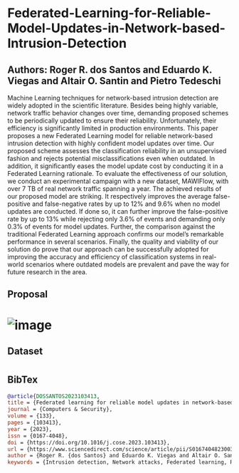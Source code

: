 # Federated-Learning-for-Reliable-Model-Updates-in-Network-based-Intrusion-Detection

## Authors: Roger R. dos Santos and Eduardo K. Viegas and Altair O. Santin and Pietro Tedeschi


Machine Learning techniques for network-based intrusion detection are widely adopted in the scientific literature. Besides being highly variable, network traffic behavior changes over time, demanding proposed schemes to be periodically updated to ensure their reliability. Unfortunately, their efficiency is significantly limited in production environments. This paper proposes a new Federated Learning model for reliable network-based intrusion detection with highly confident model updates over time. Our proposed scheme assesses the classification reliability in an unsupervised fashion and rejects potential misclassifications even when outdated. In addition, it significantly eases the model update cost by conducting it in a Federated Learning rationale. To evaluate the effectiveness of our solution, we conduct an experimental campaign with a new dataset, MAWIFlow, with over 7 TB of real network traffic spanning a year. The achieved results of our proposed model are striking. It respectively improves the average false-positive and false-negative rates by up to 12% and 9.6% when no model updates are conducted. If done so, it can further improve the false-positive rate by up to 13% while rejecting only 3.6% of events and demanding only 0.3% of events for model updates. Further, the comparison against the traditional Federated Learning approach confirms our model’s remarkable performance in several scenarios. Finally, the quality and viability of our solution do prove that our approach can be successfully adopted for improving the accuracy and efficiency of classification systems in real-world scenarios where outdated models are prevalent and pave the way for future research in the area.
 

## Proposal
# ![image](https://github.com/rogerwxdd/Federated-Learning-for-Reliable-Model-Updates-in-Network-based-Intrusion-Detection/assets/151274633/2049bf1f-57fb-4687-927e-05eacb338293)


## Dataset
#

## BibTex

```.bib
@article{DOSSANTOS2023103413,
title = {Federated learning for reliable model updates in network-based intrusion detection},
journal = {Computers & Security},
volume = {133},
pages = {103413},
year = {2023},
issn = {0167-4048},
doi = {https://doi.org/10.1016/j.cose.2023.103413},
url = {https://www.sciencedirect.com/science/article/pii/S0167404823003231},
author = {Roger R. {dos Santos} and Eduardo K. Viegas and Altair O. Santin and Pietro Tedeschi},
keywords = {Intrusion detection, Network attacks, Federated learning, Reject option, Reliability}}
```

